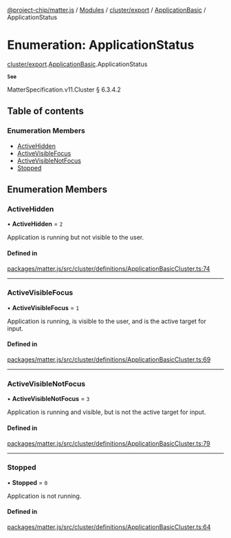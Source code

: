 [@project-chip/matter.js](../README.md) / [Modules](../modules.md) / [cluster/export](../modules/cluster_export.md) / [ApplicationBasic](../modules/cluster_export.ApplicationBasic.md) / ApplicationStatus

# Enumeration: ApplicationStatus

[cluster/export](../modules/cluster_export.md).[ApplicationBasic](../modules/cluster_export.ApplicationBasic.md).ApplicationStatus

**`See`**

MatterSpecification.v11.Cluster § 6.3.4.2

## Table of contents

### Enumeration Members

- [ActiveHidden](cluster_export.ApplicationBasic.ApplicationStatus.md#activehidden)
- [ActiveVisibleFocus](cluster_export.ApplicationBasic.ApplicationStatus.md#activevisiblefocus)
- [ActiveVisibleNotFocus](cluster_export.ApplicationBasic.ApplicationStatus.md#activevisiblenotfocus)
- [Stopped](cluster_export.ApplicationBasic.ApplicationStatus.md#stopped)

## Enumeration Members

### ActiveHidden

• **ActiveHidden** = ``2``

Application is running but not visible to the user.

#### Defined in

[packages/matter.js/src/cluster/definitions/ApplicationBasicCluster.ts:74](https://github.com/project-chip/matter.js/blob/904d0c9b952b91f28a21803759c5e5c66ee4d272/packages/matter.js/src/cluster/definitions/ApplicationBasicCluster.ts#L74)

___

### ActiveVisibleFocus

• **ActiveVisibleFocus** = ``1``

Application is running, is visible to the user, and is the active target for input.

#### Defined in

[packages/matter.js/src/cluster/definitions/ApplicationBasicCluster.ts:69](https://github.com/project-chip/matter.js/blob/904d0c9b952b91f28a21803759c5e5c66ee4d272/packages/matter.js/src/cluster/definitions/ApplicationBasicCluster.ts#L69)

___

### ActiveVisibleNotFocus

• **ActiveVisibleNotFocus** = ``3``

Application is running and visible, but is not the active target for input.

#### Defined in

[packages/matter.js/src/cluster/definitions/ApplicationBasicCluster.ts:79](https://github.com/project-chip/matter.js/blob/904d0c9b952b91f28a21803759c5e5c66ee4d272/packages/matter.js/src/cluster/definitions/ApplicationBasicCluster.ts#L79)

___

### Stopped

• **Stopped** = ``0``

Application is not running.

#### Defined in

[packages/matter.js/src/cluster/definitions/ApplicationBasicCluster.ts:64](https://github.com/project-chip/matter.js/blob/904d0c9b952b91f28a21803759c5e5c66ee4d272/packages/matter.js/src/cluster/definitions/ApplicationBasicCluster.ts#L64)
